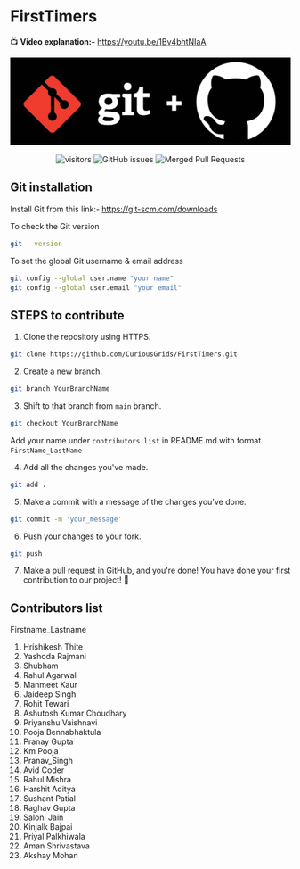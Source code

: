 # FirstTimers

📺 **Video explanation:-** <https://youtu.be/1Bv4bhtNIaA>

<img src="https://github.com/AkhileshThite/Portfolio/blob/main/Logos/git-github.jpg"></img>

<div align="center">
  <img src="https://visitor-badge.glitch.me/badge?page_id=CuriousGrids.FirstTimers" alt="visitors" />
  <img src="https://img.shields.io/github/issues/CuriousGrids/FirstTimers" alt="GitHub issues" />
  <!--<img src="https://img.shields.io/github/issues-pr/CuriousGrids/FirstTimers" alt="GitHub pull requests" />-->
  <img src="https://img.shields.io/github/issues-search/CuriousGrids/FirstTimers?label=merged%20PRs&query=is%3Apr+is%3Aclosed+is%3Amerged&color=purple" alt="Merged Pull Requests" />
</div>

## Git installation

Install Git from this link:- <https://git-scm.com/downloads>

To check the Git version

```bash
git --version
```

To set the global Git username & email address

```bash
git config --global user.name "your name"
git config --global user.email "your email"
```

## STEPS to contribute

1. Clone the repository using HTTPS.

```bash
git clone https://github.com/CuriousGrids/FirstTimers.git
```

2. Create a new branch.

```bash
git branch YourBranchName
```

3. Shift to that branch from `main` branch.

```bash
git checkout YourBranchName
```

Add your name under `contributors list` in README.md with format `FirstName_LastName`

4. Add all the changes you've made.

```bash
git add .
```

5. Make a commit with a message of the changes you've done.

```bash
git commit -m 'your_message'
```

6. Push your changes to your fork.

```bash
git push
```

7. Make a pull request in GitHub, and you're done! You have done your first contribution to our project! 🎉

## Contributors list

Firstname_Lastname

1. Hrishikesh Thite
2. Yashoda Rajmani
3. Shubham
4. Rahul Agarwal
5. Manmeet Kaur
6. Jaideep Singh
7. Rohit Tewari
8. Ashutosh Kumar Choudhary
9. Priyanshu Vaishnavi
10. Pooja Bennabhaktula
11. Pranay Gupta
12. Km Pooja
13. Pranav_Singh
14. Avid Coder
15. Rahul Mishra
16. Harshit Aditya
17. Sushant Patial
18. Raghav Gupta
19. Saloni Jain
20. Kinjalk Bajpai
21. Priyal Palkhiwala
22. Aman Shrivastava
23. Akshay Mohan
